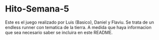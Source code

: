 # Hito-Semana-5
Este es el juego realizado por Luis (Basico), Daniel y Flaviu. Se trata de un endless runner con tematica de la tierra. A medida que haya informacion que sea necesario saber se incluira en este README.
